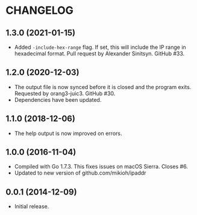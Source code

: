 # CHANGELOG

## 1.3.0 (2021-01-15)

* Added `-include-hex-range` flag. If set, this will include the IP range
  in hexadecimal format. Pull request by Alexander Sinitsyn. GitHub #33.

## 1.2.0 (2020-12-03)

* The output file is now synced before it is closed and the program exits.
  Requested by orang3-juic3. GitHub #30.
* Dependencies have been updated.

## 1.1.0 (2018-12-06)

* The help output is now improved on errors.

## 1.0.0 (2016-11-04)

* Compiled with Go 1.7.3. This fixes issues on macOS Sierra. Closes #6.
* Updated to new version of github.com/mikioh/ipaddr

## 0.0.1 (2014-12-09)

* Initial release.
